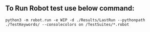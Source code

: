 ## To Run Robot test use below command:
```
python3 -m robot.run -e WIP -d ./Results/LastRun --pythonpath ./TestKeywords/ --consolecolors on /TestSuites/*.robot
```